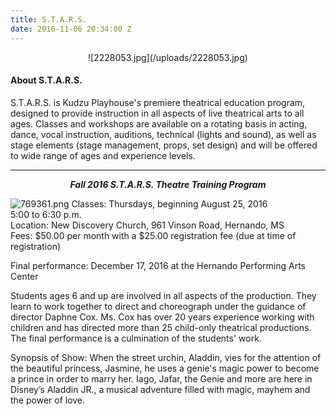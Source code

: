 ```yaml
---
title: S.T.A.R.S.
date: 2016-11-06 20:34:00 Z
---
```


<center>![2228053.jpg](/uploads/2228053.jpg)</center>

#### About S.T.A.R.S.

S.T.A.R.S. is Kudzu Playhouse's premiere theatrical education program, designed to provide instruction in all aspects of live theatrical arts to all ages. Classes and workshops are available on a rotating basis in acting, dance, vocal instruction, auditions, technical (lights and sound), as well as stage elements (stage management, props, set design) and will be offered to wide range of ages and experience levels.

---

<em><b><center>Fall 2016 S.T.A.R.S. Theatre Training Program</center></b></em>

![769361.png](/uploads/769361.png) 
Classes: Thursdays, beginning August 25, 2016<br>
5:00 to 6:30 p.m.<br>
Location: New Discovery Church, 961 Vinson Road, Hernando, MS<br>
Fees: $50.00 per month with a $25.00 registration fee (due at time of registration)<br>

Final performance: December 17, 2016 at the Hernando Performing Arts Center

Students ages 6 and up are involved in all aspects of the production. They learn to work together to direct and choreograph under the guidance of director Daphne Cox. Ms. Cox has over 20 years experience working with children and has directed more than 25 child-only theatrical productions. The final performance is a culmination of the students' work.

Synopsis of Show: 
When the street urchin, Aladdin, vies for the attention of the beautiful princess, Jasmine, he uses a genie's magic power to become a prince in order to marry her. Iago, Jafar, the Genie and more are here in Disney’s Aladdin JR., a musical adventure filled with magic, mayhem and the power of love.